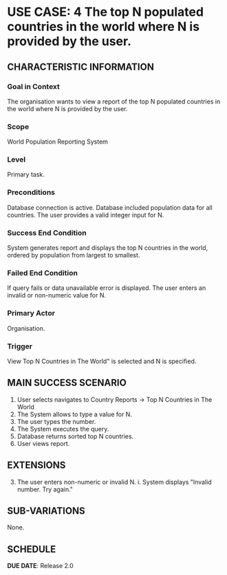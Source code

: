 # USE CASE: 4 The top N populated countries in the world where N is provided by the user.

## CHARACTERISTIC INFORMATION

### Goal in Context

The organisation wants to view a report of the top N populated countries in the world where N is provided by the user.

### Scope

World Population Reporting System

### Level

Primary task.

### Preconditions

Database connection is active.
Database included population data for all countries.
The user provides a valid integer input for N.

### Success End Condition

System generates report and displays the top N countries in the world, ordered by population from largest to smallest.

### Failed End Condition

If query fails or data unavailable error is displayed.
The user enters an invalid or non-numeric value for N.

### Primary Actor

Organisation.

### Trigger

View Top N Countries in The World" is selected and N is specified.

## MAIN SUCCESS SCENARIO

1. User selects navigates to Country Reports -> Top N Countries in The World
2. The System allows to type a value for N.
3. The user types the number.
4. The System executes the query.
5. Database returns sorted top N countries.
6. User views report.

## EXTENSIONS

3. The user enters non-numeric or invalid N.
   i. System displays "Invalid number. Try again."

## SUB-VARIATIONS

None.

## SCHEDULE

**DUE DATE**: Release 2.0
